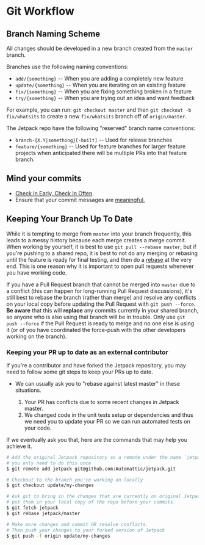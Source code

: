 # Git Workflow

## Branch Naming Scheme

All changes should be developed in a new branch created from the `master` branch.

Branches use the following naming conventions:

* `add/{something}` -- When you are adding a completely new feature
* `update/{something}` -- When you are iterating on an existing feature
* `fix/{something}` -- When you are fixing something broken in a feature
* `try/{something}` -- When you are trying out an idea and want feedback

For example, you can run: `git checkout master` and then `git checkout -b fix/whatsits` to create a new `fix/whatsits` branch off of `origin/master`.

The Jetpack repo have the following "reserved" branch name conventions:

* `branch-{X.Y|something}[-built]` -- Used for release branches
* `feature/{something}` -- Used for feature branches for larger feature projects when anticipated there will be multiple PRs into that feature branch. 

## Mind your commits

* [Check In Early, Check In Often](http://blog.codinghorror.com/check-in-early-check-in-often/).
* Ensure that your commit messages are [meaningful.](http://robots.thoughtbot.com/5-useful-tips-for-a-better-commit-message)

## Keeping Your Branch Up To Date

While it is tempting to merge from `master` into your branch frequently, this leads to a messy history because each merge creates a merge commit. When working by yourself, it is best to use `git pull --rebase master`, but if you're pushing to a shared repo, it is best to not do any merging or rebasing until the feature is ready for final testing, and then do a [rebase](https://github.com/edx/edx-platform/wiki/How-to-Rebase-a-Pull-Request) at the very end. This is one reason why it is important to open pull requests whenever you have working code.

If you have a Pull Request branch that cannot be merged into `master` due to a conflict (this can happen for long-running Pull Request discussions), it's still best to rebase the branch (rather than merge) and resolve any conflicts on your local copy before updating the Pull Request with `git push --force`. **Be aware** that this will **replace** any commits currently in your shared branch, so anyone who is also using that branch will be in trouble. Only use `git push --force` if the Pull Request is ready to merge and no one else is using it (or of you have coordinated the force-push with the other developers working on the branch).

### Keeping your PR up to date as an external contributor

If you're a contributor and have forked the Jetpack repository, you may need to follow some git steps to keep your PRs up to date.

* We can usually ask you to "rebase against latest master" in these situations.

  1. Your PR has conflicts due to some recent changes in Jetpack master.
  2. We changed code in the unit tests setup or dependencies and thus we need you to update your PR so we can run automated tests on your code.

If we eventually ask you that, here are the commands that may help you achieve it.

```sh
# Add the original Jetpack repository as a remote under the name `jetpack`
# you only need to do this once
$ git remote add jetpack git@github.com:Automattic/jetpack.git

# Checkout to the branch you're working on locally
$ git checkout update/my-changes

# Ask git to bring in the changes that are currently on original Jetpack repo's master branch and
# put them in your local copy of the repo before your commits.
$ git fetch jetpack
$ git rebase jetpack/master

# Make more changes and commit OR resolve conflicts.
# Then push your changes to your forked version of Jetpack
$ git push -f origin update/my-changes
```
